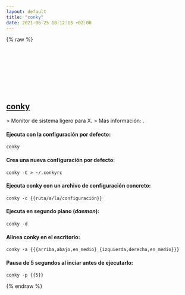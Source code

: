 ```yaml
---
layout: default
title: "conky"
date: 2021-06-25 18:12:13 +02:00
---
```

{% raw %}
<h2 id="conky">
  <a href="/es/linux/conky.html">conky</a> <a href="#conky"><svg class="icon">
    <use href="/assets/images/unicode_sprite.svg#link" />
  </svg></a>
</h2>
> Monitor de sistema ligero para X.
> Más información: <https://github.com/brndnmtthws/conky>.

#### Ejecuta con la configuración por defecto:
```shell
conky
```
#### Crea una nueva configuración por defecto:
```shell
conky -C > ~/.conkyrc
```
#### Ejecuta conky con un archivo de configuración concreto:
```shell
conky -c {{ruta/a/la/configuración}}
```
#### Ejecuta en segundo plano (*daemon*):
```shell
conky -d
```
#### Alinea conky en el escritorio:
```shell
conky -a {{{arriba,abajo,en_medio}_{izquierda,derecha,en_medio}}}
```
#### Pausa de 5 segundos al inciar antes de ejecutarlo:
```shell
conky -p {{5}}
```
{% endraw %}